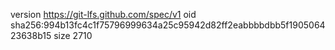 version https://git-lfs.github.com/spec/v1
oid sha256:994b13fc4c1f75796999634a25c95942d82ff2eabbbbdbb5f190506423638b15
size 2710
